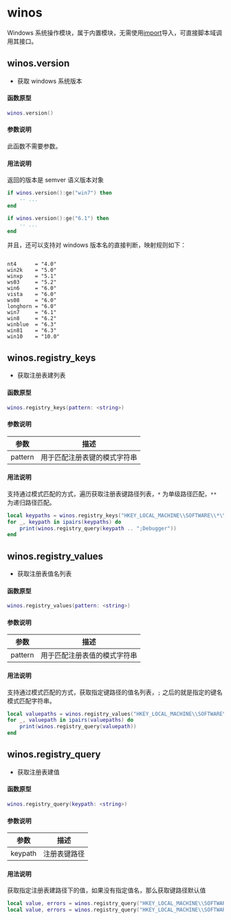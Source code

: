 
# winos

Windows 系统操作模块，属于内置模块，无需使用[import](/zh/api/scripts/builtin-modules/import)导入，可直接脚本域调用其接口。

## winos.version

- 获取 windows 系统版本

#### 函数原型

```lua
winos.version()
```

#### 参数说明

此函数不需要参数。

#### 用法说明

返回的版本是 semver 语义版本对象

```lua
if winos.version():ge("win7") then
    -- ...
end

if winos.version():ge("6.1") then
    -- ...
end
```

并且，还可以支持对 windows 版本名的直接判断，映射规则如下：

```

nt4      = "4.0"
win2k    = "5.0"
winxp    = "5.1"
ws03     = "5.2"
win6     = "6.0"
vista    = "6.0"
ws08     = "6.0"
longhorn = "6.0"
win7     = "6.1"
win8     = "6.2"
winblue  = "6.3"
win81    = "6.3"
win10    = "10.0"
```

## winos.registry_keys

- 获取注册表建列表

#### 函数原型

```lua
winos.registry_keys(pattern: <string>)
```

#### 参数说明

| 参数 | 描述 |
|------|------|
| pattern | 用于匹配注册表键的模式字符串 |

#### 用法说明

支持通过模式匹配的方式，遍历获取注册表键路径列表，`*` 为单级路径匹配，`**` 为递归路径匹配。

```lua
local keypaths = winos.registry_keys("HKEY_LOCAL_MACHINE\\SOFTWARE\\*\\Windows NT\\*\\CurrentVersion\\AeDebug")
for _, keypath in ipairs(keypaths) do
    print(winos.registry_query(keypath .. ";Debugger"))
end
```

## winos.registry_values

- 获取注册表值名列表

#### 函数原型

```lua
winos.registry_values(pattern: <string>)
```

#### 参数说明

| 参数 | 描述 |
|------|------|
| pattern | 用于匹配注册表值的模式字符串 |

#### 用法说明

支持通过模式匹配的方式，获取指定键路径的值名列表，`;` 之后的就是指定的键名模式匹配字符串。

```lua
local valuepaths = winos.registry_values("HKEY_LOCAL_MACHINE\\SOFTWARE\\xx\\AeDebug;Debug*")
for _, valuepath in ipairs(valuepaths) do
    print(winos.registry_query(valuepath))
end
```

## winos.registry_query

- 获取注册表建值

#### 函数原型

```lua
winos.registry_query(keypath: <string>)
```

#### 参数说明

| 参数 | 描述 |
|------|------|
| keypath | 注册表键路径 |

#### 用法说明

获取指定注册表建路径下的值，如果没有指定值名，那么获取键路径默认值

```lua
local value, errors = winos.registry_query("HKEY_LOCAL_MACHINE\\SOFTWARE\\Microsoft\\Windows NT\\CurrentVersion\\AeDebug")
local value, errors = winos.registry_query("HKEY_LOCAL_MACHINE\\SOFTWARE\\Microsoft\\Windows NT\\CurrentVersion\\AeDebug;Debugger")
```
